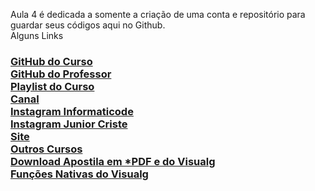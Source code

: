 Aula 4 é dedicada a somente a criação de uma conta e repositório para guardar seus códigos aqui no Github.<br/>
Alguns Links<br/>
<h3>
<a href="https://github.com/JuniorCriste/Curso-de-Algoritmos-e-Logica">GitHub do Curso</a><br/>
<a href="https://github.com/juniorcriste">GitHub do Professor</a><br/>
<a href="https://www.youtube.com/playlist?list=PLdBfJv_-fhBuCZIne5c2uiJr2iORiuGI1">Playlist do Curso</a><br/>
<a href="https://www.youtube.com/c/informaticode?sub_confirmation=1">Canal</a><br/>
<a href="https://www.instagram.com/informaticode/">Instagram Informaticode</a><br/>
<a href="https://www.instagram.com/myself.junior/">Instagram Junior Criste</a><br/>
<a href="https://www.informaticode.com.br/">Site</a><br/>
<a href="https://informaticode.store/">Outros Cursos</a><br/>
<a href="https://informaticode.store/mais/downloads/">Download Apostila em *PDF e do Visualg</a><br/>
<a href="https://www.informaticode.com.br/2020/05/funcoes-do-visualg.html">Funções Nativas do Visualg</a><br/>

</h3>

